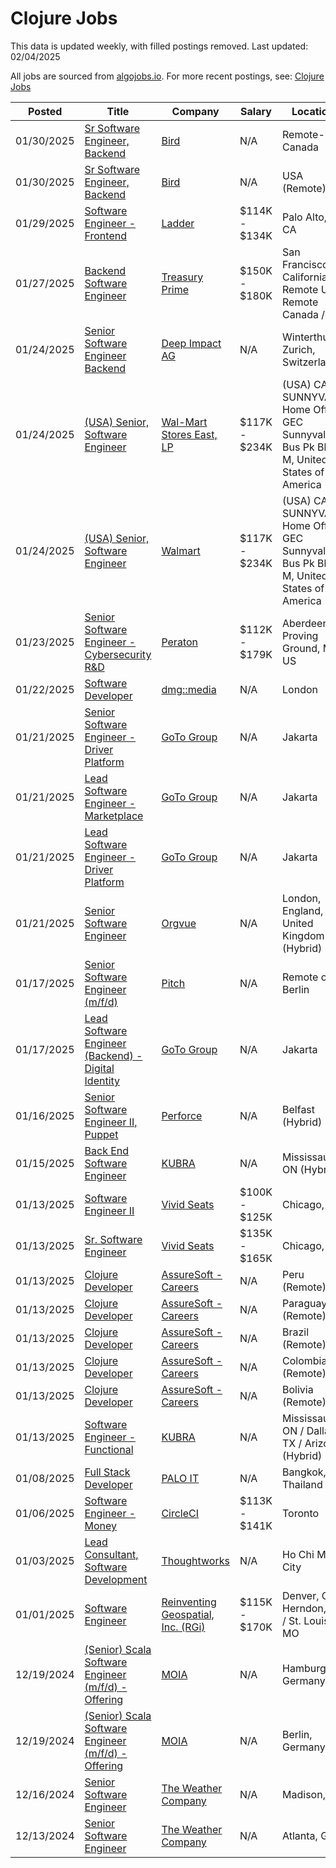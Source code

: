 # Clojure Jobs

This data is updated weekly, with filled postings removed. Last updated: 02/04/2025

All jobs are sourced from [algojobs.io](https://algojobs.io/). For more recent postings, see: [Clojure Jobs](https://algojobs.io/jobs/clojure)

| Posted | Title | Company | Salary | Location |
| --- | --- | --- | --- | --- |
| 01/30/2025 | [Sr Software Engineer, Backend](https://algojobs.io/jobs/3002552) | [Bird](https://algojobs.io/company/bird/) | N/A | Remote- Canada  |
| 01/30/2025 | [Sr Software Engineer, Backend](https://algojobs.io/jobs/3002553) | [Bird](https://algojobs.io/company/bird/) | N/A | USA (Remote) |
| 01/29/2025 | [Software Engineer - Frontend](https://algojobs.io/jobs/2974984) | [Ladder](https://algojobs.io/company/ladder33/) | $114K - $134K | Palo Alto, CA |
| 01/27/2025 | [Backend Software Engineer](https://algojobs.io/jobs/2959255) | [Treasury Prime](https://algojobs.io/company/treasuryprime/) | $150K - $180K | San Francisco, California / Remote US / Remote Canada / US |
| 01/24/2025 | [Senior Software Engineer Backend](https://algojobs.io/jobs/2941925) | [Deep Impact AG](https://algojobs.io/company/deep-impact/) | N/A | Winterthur, Zurich, Switzerland |
| 01/24/2025 | [(USA) Senior, Software Engineer](https://algojobs.io/jobs/2950550) | [Wal-Mart Stores East, LP](https://algojobs.io/company/walmart/) | $117K - $234K | (USA) CA SUNNYVALE Home Office GEC Sunnyvale Bus Pk Bldg M, United States of America |
| 01/24/2025 | [(USA) Senior, Software Engineer](https://algojobs.io/jobs/2950576) | [Walmart](https://algojobs.io/company/walmart/) | $117K - $234K | (USA) CA SUNNYVALE Home Office GEC Sunnyvale Bus Pk Bldg M, United States of America |
| 01/23/2025 | [Senior Software Engineer - Cybersecurity R&D](https://algojobs.io/jobs/2939401) | [Peraton](https://algojobs.io/company/peraton/) | $112K - $179K | Aberdeen Proving Ground, MD, US |
| 01/22/2025 | [Software Developer](https://algojobs.io/jobs/2916286) | [dmg::media](https://algojobs.io/company/dmgmedia/) | N/A | London |
| 01/21/2025 | [Senior Software Engineer - Driver Platform](https://algojobs.io/jobs/2890011) | [GoTo Group](https://algojobs.io/company/gotogroup/) | N/A | Jakarta |
| 01/21/2025 | [Lead Software Engineer - Marketplace](https://algojobs.io/jobs/2890016) | [GoTo Group](https://algojobs.io/company/gotogroup/) | N/A | Jakarta |
| 01/21/2025 | [Lead Software Engineer - Driver Platform](https://algojobs.io/jobs/2890023) | [GoTo Group](https://algojobs.io/company/gotogroup/) | N/A | Jakarta |
| 01/21/2025 | [Senior Software Engineer](https://algojobs.io/jobs/2899420) | [Orgvue](https://algojobs.io/company/orgvue/) | N/A | London, England, United Kingdom (Hybrid) |
| 01/17/2025 | [Senior Software Engineer (m/f/d)](https://algojobs.io/jobs/2876375) | [Pitch](https://algojobs.io/company/pitch/) | N/A | Remote or Berlin |
| 01/17/2025 | [Lead Software Engineer (Backend) - Digital Identity](https://algojobs.io/jobs/2874311) | [GoTo Group](https://algojobs.io/company/gotogroup/) | N/A | Jakarta |
| 01/16/2025 | [Senior Software Engineer II, Puppet](https://algojobs.io/jobs/2860505) | [Perforce](https://algojobs.io/company/perforce/) | N/A | Belfast (Hybrid) |
| 01/15/2025 | [Back End Software Engineer](https://algojobs.io/jobs/2846277) | [KUBRA](https://algojobs.io/company/kubra/) | N/A | Mississauga, ON (Hybrid) |
| 01/13/2025 | [Software Engineer II](https://algojobs.io/jobs/2817141) | [Vivid Seats](https://algojobs.io/company/vividseatsllc/) | $100K - $125K | Chicago, IL |
| 01/13/2025 | [Sr. Software Engineer](https://algojobs.io/jobs/2817143) | [Vivid Seats](https://algojobs.io/company/vividseatsllc/) | $135K - $165K | Chicago, IL |
| 01/13/2025 | [Clojure Developer](https://algojobs.io/jobs/2818114) | [AssureSoft - Careers](https://algojobs.io/company/assuresoften/) | N/A | Peru (Remote) |
| 01/13/2025 | [Clojure Developer](https://algojobs.io/jobs/2818110) | [AssureSoft - Careers](https://algojobs.io/company/assuresoften/) | N/A | Paraguay (Remote) |
| 01/13/2025 | [Clojure Developer](https://algojobs.io/jobs/2818116) | [AssureSoft - Careers](https://algojobs.io/company/assuresoften/) | N/A | Brazil (Remote) |
| 01/13/2025 | [Clojure Developer](https://algojobs.io/jobs/2818117) | [AssureSoft - Careers](https://algojobs.io/company/assuresoften/) | N/A | Colombia (Remote) |
| 01/13/2025 | [Clojure Developer](https://algojobs.io/jobs/2818113) | [AssureSoft - Careers](https://algojobs.io/company/assuresoften/) | N/A | Bolivia (Remote) |
| 01/13/2025 | [Software Engineer - Functional](https://algojobs.io/jobs/2815220) | [KUBRA](https://algojobs.io/company/kubra/) | N/A | Mississauga, ON / Dallas, TX / Arizona (Hybrid) |
| 01/08/2025 | [Full Stack Developer](https://algojobs.io/jobs/2770370) | [PALO IT](https://algojobs.io/company/paloit/) | N/A | Bangkok, Thailand |
| 01/06/2025 | [Software Engineer - Money](https://algojobs.io/jobs/2738569) | [CircleCI](https://algojobs.io/company/circleci/) | $113K - $141K | Toronto |
| 01/03/2025 | [Lead Consultant, Software Development](https://algojobs.io/jobs/2726472) | [Thoughtworks](https://algojobs.io/company/thoughtworks/) | N/A | Ho Chi Minh City |
| 01/01/2025 | [Software Engineer](https://algojobs.io/jobs/2707825) | [Reinventing Geospatial, Inc. (RGi)](https://algojobs.io/company/rgi/) | $115K - $170K | Denver, CO / Herndon, VA / St. Louis, MO |
| 12/19/2024 | [(Senior) Scala Software Engineer (m/f/d) - Offering](https://algojobs.io/jobs/2639780) | [MOIA](https://algojobs.io/company/moia/) | N/A | Hamburg, Germany |
| 12/19/2024 | [(Senior) Scala Software Engineer (m/f/d) - Offering](https://algojobs.io/jobs/2639776) | [MOIA](https://algojobs.io/company/moia/) | N/A | Berlin, Germany |
| 12/16/2024 | [Senior Software Engineer](https://algojobs.io/jobs/2599110) | [The Weather Company](https://algojobs.io/company/theweathercompany/) | N/A | Madison, WI |
| 12/13/2024 | [Senior Software Engineer](https://algojobs.io/jobs/2572809) | [The Weather Company](https://algojobs.io/company/theweathercompany/) | N/A | Atlanta, GA |
